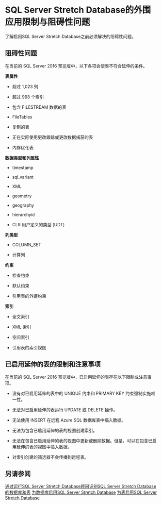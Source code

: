 <properties
	pageTitle="SQL Server Stretch Database的外围应用限制与阻碍性问题 | Azure"
	description="了解启用SQL Server Stretch Database之前必须解决的阻碍性问题。"
	services="sql-server-stretch-database"
	documentationCenter=""
	authors="douglasl"
	manager="jhubbard"
	editor="monicar"/>

<tags
	ms.service="sql-server-stretch-database"
	ms.date="02/26/2016"
	wacn.date="03/10/2016"/>

# SQL Server Stretch Database的外围应用限制与阻碍性问题

了解启用SQL Server Stretch Database之前必须解决的阻碍性问题。

## <a name="Limitations"></a>阻碍性问题
在当前的 SQL Server 2016 预览版中，以下各项会使表不符合延伸的条件。

**表属性**
-   超过 1,023 列

-   超过 998 个索引

-   包含 FILESTREAM 数据的表

-   FileTables

-   复制的表

-   正在实际使用更改跟踪或更改数据捕获的表

-   内存优化表

**数据类型和列属性**
-   timestamp

-   sql\_variant

-   XML

-   geometry

-   geography

-   hierarchyid

-   CLR 用户定义的类型 (UDT)

**列类型**
-   COLUMN\_SET

-   计算列

**约束**
-   检查约束

-   默认约束

-   引用表的外键约束

**索引**
-   全文索引

-   XML 索引

-   空间索引

-   引用表的索引视图

## <a name="Caveats"></a>已启用延伸的表的限制和注意事项
在当前的 SQL Server 2016 预览版中，已启用延伸的表存在以下限制或注意事项。

-   没有对已启用延伸的表中的 UNIQUE 约束和 PRIMARY KEY 约束强制实施唯一性。

-   无法对已启用延伸的表运行 UPDATE 或 DELETE 操作。

-   无法使用 INSERT 在远程 Azure SQL 数据库表中插入数据。

-   无法为包含已启用延伸的表的视图创建索引。

-   无法在包含已启用延伸的表的视图中更新或删除数据。但是，可以在包含已启用延伸的表的视图中插入数据。

-   对索引创建的筛选器不会传播到远程表。

## 另请参阅
[通过运行SQL Server Stretch Database顾问识别SQL Server Stretch Database的数据库和表](/documentation/articles/sql-server-stretch-database-identify-databases)
[为数据库启用SQL Server Stretch Database](/documentation/articles/sql-server-stretch-database-enable-database)
[为表启用SQL Server Stretch Database](/documentation/articles/sql-server-stretch-database-enable-table)

<!---HONumber=Mooncake_0307_2016-->